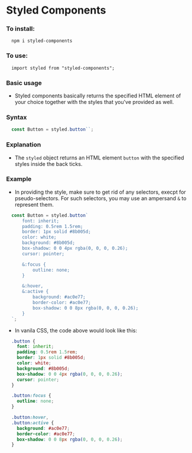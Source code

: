 # Styled Components

### To install:
```
  npm i styled-components 
```

### To use:
```
  import styled from "styled-components"; 
```

### Basic usage
- Styled components basically returns the specified HTML element of your choice together with the styles that you've provided as well.

### Syntax
``` jsx
  const Button = styled.button``;
```

### Explanation
- The `styled` object returns an HTML element `button` with the specified styles inside the back ticks.

### Example
- In providing the style, make sure to get rid of any selectors, execpt for pseudo-selectors. For such selectors, you may use an ampersand `&` to represent them.
``` jsx
  const Button = styled.button`
      font: inherit;
      padding: 0.5rem 1.5rem;
      border: 1px solid #8b005d;
      color: white;
      background: #8b005d;
      box-shadow: 0 0 4px rgba(0, 0, 0, 0.26);
      cursor: pointer;

      &:focus {
          outline: none;
      }

      &:hover,
      &:active {
          background: #ac0e77;
          border-color: #ac0e77;
          box-shadow: 0 0 8px rgba(0, 0, 0, 0.26);
      }
  `;
```
- In vanila CSS, the code above would look like this:
``` css
  .button {
    font: inherit;
    padding: 0.5rem 1.5rem;
    border: 1px solid #8b005d;
    color: white;
    background: #8b005d;
    box-shadow: 0 0 4px rgba(0, 0, 0, 0.26);
    cursor: pointer;
  }

  .button:focus {
    outline: none;
  }

  .button:hover,
  .button:active {
    background: #ac0e77;
    border-color: #ac0e77;
    box-shadow: 0 0 8px rgba(0, 0, 0, 0.26);
  }
```
